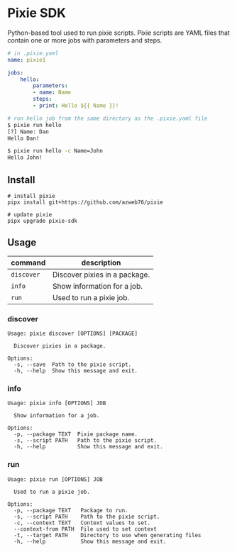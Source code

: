 # Pixie SDK

Python-based tool used to run pixie scripts. Pixie scripts are YAML files that contain one or more jobs with parameters and steps.

```yaml
# in .pixie.yaml
name: pixie1

jobs:
    hello:
        parameters:
        - name: Name
        steps:
        - print: Hello ${{ Name }}!
```

```bash
# run hello job from the same directory as the .pixie.yaml file
$ pixie run hello
[?] Name: Dan
Hello Dan!

$ pixie run hello -c Name=John
Hello John!
```

## Install

```shell
# install pixie
pipx install git+https://github.com/azweb76/pixie

# update pixie
pipx upgrade pixie-sdk
```

## Usage

|command|description|
|---|---|
|`discover`|Discover pixies in a package.|
|`info`|Show information for a job.|
|`run`|Used to run a pixie job.|

### discover

```text
Usage: pixie discover [OPTIONS] [PACKAGE]

  Discover pixies in a package.

Options:
  -s, --save  Path to the pixie script.
  -h, --help  Show this message and exit.
```

### info

```text
Usage: pixie info [OPTIONS] JOB

  Show information for a job.

Options:
  -p, --package TEXT  Pixie package name.
  -s, --script PATH   Path to the pixie script.
  -h, --help          Show this message and exit.
```

### run

```text
Usage: pixie run [OPTIONS] JOB

  Used to run a pixie job.

Options:
  -p, --package TEXT   Package to run.
  -s, --script PATH    Path to the pixie script.
  -c, --context TEXT   Context values to set.
  --context-from PATH  File used to set context
  -t, --target PATH    Directory to use when generating files
  -h, --help           Show this message and exit.
```
